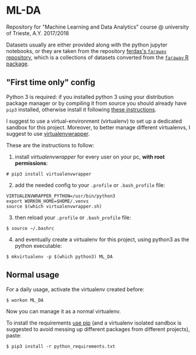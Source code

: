 # ML-DA
Repository for "Machine Learning and Data Analytics" course @ university of Trieste, A.Y. 2017/2018

Datasets usually are either provided along with the python jupyter notebooks, or they are taken from the repository [ferdas's `faraway` repository](https://github.com/ferdas/faraway_csv), which is a collections of datasets converted from the [`faraway` R package](https://cran.r-project.org/web/packages/faraway/).


## "First time only" config

Python 3 is required: if you installed python 3 using your distribution package manager or by compiling it from source you should already have `pip3` installed, otherwise install it following [these instructions](https://pip.pypa.io/en/stable/installing/).

I suggest to use a virtual-environment (virtualenv) to set up a dedicated sandbox for this project.
Moreover, to better manage different virtualenvs, I suggest to use [virtualenvwrapper](https://virtualenvwrapper.readthedocs.io/en/latest/index.html).

These are the instructions to follow:

1. install *virtualenvwrapper* for every user on your pc, __with root permissions__:

```
# pip3 install virtualenvwrapper
```

2. add the needed config to your `.profile` or `.bash_profile` file:

```
VIRTUALENVWRAPPER_PYTHON=/usr/bin/python3
export WORKON_HOME=$HOME/.venvs
source $(which virtualenvwrapper.sh)
```

3. then reload your `.profile` or `.bash_profile` file:

```
$ source ~/.bashrc
```

4. and eventually create a virtualenv for this project, using python3 as the python executable:

```
$ mkvirtualenv -p $(which python3) ML_DA
```

## Normal usage

For a daily usage, activate the virtualenv created before:

```
$ workon ML_DA
```

Now you can manage it as a normal virtualenv.

To install the requirements [use pip](https://pip.pypa.io/en/stable/) (and a virtualenv isolated sandbox is suggested to avoid messing up different packages from different projects), paste:

```
$ pip3 install -r python_requirements.txt
```
